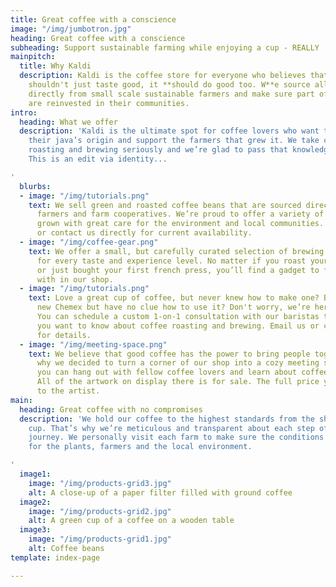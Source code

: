 ```yaml
---
title: Great coffee with a conscience
image: "/img/jumbotron.jpg"
heading: Great coffee with a conscience
subheading: Support sustainable farming while enjoying a cup - REALLY
mainpitch:
  title: Why Kaldi
  description: Kaldi is the coffee store for everyone who believes that great coffee
    shouldn't just taste good, it **should do good too. W**e source all of our beans
    directly from small scale sustainable farmers and make sure part of the profits
    are reinvested in their communities.
intro:
  heading: What we offer
  description: 'Kaldi is the ultimate spot for coffee lovers who want to learn about
    their java’s origin and support the farmers that grew it. We take coffee production,
    roasting and brewing seriously and we’re glad to pass that knowledge to anyone.
    This is an edit via identity...

'
  blurbs:
  - image: "/img/tutorials.png"
    text: We sell green and roasted coffee beans that are sourced directly from independent
      farmers and farm cooperatives. We’re proud to offer a variety of coffee beans
      grown with great care for the environment and local communities. Check our post
      or contact us directly for current availability.
  - image: "/img/coffee-gear.png"
    text: We offer a small, but carefully curated selection of brewing gear and tools
      for every taste and experience level. No matter if you roast your own beans
      or just bought your first french press, you’ll find a gadget to fall in love
      with in our shop.
  - image: "/img/tutorials.png"
    text: Love a great cup of coffee, but never knew how to make one? Bought a fancy
      new Chemex but have no clue how to use it? Don't worry, we’re here to help.
      You can schedule a custom 1-on-1 consultation with our baristas to learn anything
      you want to know about coffee roasting and brewing. Email us or call the store
      for details.
  - image: "/img/meeting-space.png"
    text: We believe that good coffee has the power to bring people together. That’s
      why we decided to turn a corner of our shop into a cozy meeting space where
      you can hang out with fellow coffee lovers and learn about coffee making techniques.
      All of the artwork on display there is for sale. The full price you pay goes
      to the artist.
main:
  heading: Great coffee with no compromises
  description: 'We hold our coffee to the highest standards from the shrub to the
    cup. That’s why we’re meticulous and transparent about each step of the coffee’s
    journey. We personally visit each farm to make sure the conditions are optimal
    for the plants, farmers and the local environment.

'
  image1:
    image: "/img/products-grid3.jpg"
    alt: A close-up of a paper filter filled with ground coffee
  image2:
    image: "/img/products-grid2.jpg"
    alt: A green cup of a coffee on a wooden table
  image3:
    image: "/img/products-grid1.jpg"
    alt: Coffee beans
template: index-page

---
```

